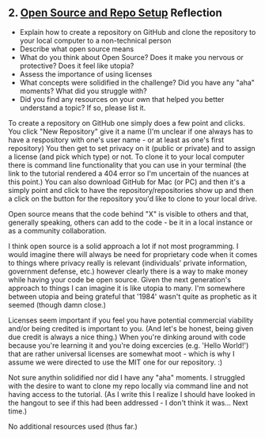## 2. [Open Source and Repo Setup](2_set_up_repo/readme.md) Reflection

* Explain how to create a repository on GitHub and clone the repository to your local computer to a non-technical person
* Describe what open source means
* What do you think about Open Source? Does it make you nervous or protective? Does it feel like utopia?
* Assess the importance of using licenses
* What concepts were solidified in the challenge? Did you have any "aha" moments? What did you struggle with?
* Did you find any resources on your own that helped you better understand a topic? If so, please list it.

To create a repository on GitHub one simply does a few point and clicks. You click "New Repository" give it a name (I'm unclear if one always has to have a respository with one's user name - or at least as one's first repository) You then get to set privacy on it (public or private) and to assign a license (and pick which type) or not. To clone it to your local computer there is command line functionality that you can use in your terminal (the link to the tutorial rendered a 404 error so I'm uncertain of the nuances at this point.) You can also download GitHub for Mac (or PC) and then it's a simply point and click to have the repository/repositories show up and then a click on the button for the repository you'd like to clone to your local drive.

Open source means that the code behind "X" is visible to others and that, generally speaking, others can add to the code - be it in a local instance or as a community collaboration.

I think open source is a solid approach a lot if not most programming. I would imagine there will always be need for proprietary code when it comes to things where privacy really is relevant (individuals' private information, government defense, etc.) however clearly there is a way to make money while having your code be open source. Given the next generation's approach to things I can imagine it is like utopia to many. I'm somewhere between utopia and being grateful that '1984' wasn't quite as prophetic as it seemed (though damn close.)

Licenses seem important if you feel you have potential commercial viability and/or being credited is important to you. (And let's be honest, being given due credit is always a nice thing.) When you're dinking around with code because you're learning it and you're doing excercies (e.g. 'Hello World!') that are rather universal licenses are somewhat moot - which is why I assume we were directed to use the MIT one for our repository. :)

Not sure anythin solidified nor did I have any "aha" moments. I struggled with the desire to want to clone my repo locally via command line and not having access to the tutorial. (As I write this I realize I should have looked in the hangout to see if this had been addressed - I don't think it was... Next time.)

No additional resources used (thus far.)
